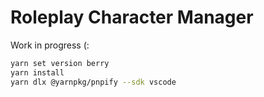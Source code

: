 # Roleplay Character Manager

Work in progress (:

```bash
yarn set version berry
yarn install
yarn dlx @yarnpkg/pnpify --sdk vscode
```